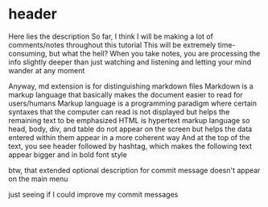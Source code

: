 # header

Here lies the description
So far, I think I will be making a lot of comments/notes throughout this tutorial
This will be extremely time-consuming, but what the hell?
When you take notes, you are processing the info slightly deeper than just watching and listening and letting your mind wander at any moment

Anyway, md extension is for distinguishing markdown files
Markdown is a markup language that basically makes the document easier to read for users/humans
Markup language is a programming paradigm where certain syntaxes that the computer can read is not displayed but helps the remaining text to be emphasized
HTML is hypertext markup language so head, body, div, and table do not appear on the screen but helps the data entered within them appear in a more coherent way
And at the top of the text, you see header followed by hashtag, which makes the following text appear bigger and in bold font style

btw, that extended optional description for commit message doesn't appear on the main menu

just seeing if I could improve my commit messages
